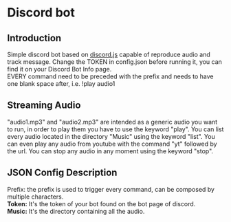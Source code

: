 # Discord bot

## Introduction

Simple discord bot based on [discord.js](https://github.com/discordjs/discord.js)
capable of reproduce audio and track message.
Change the TOKEN in config.json before running it, you can find it on your
Discord Bot Info page.  
EVERY command need to be preceded with the prefix and needs to have one blank
space after, i.e. !play audio1

## Streaming Audio

"audio1.mp3" and "audio2.mp3" are intended as a generic audio you want to run,
in order to play them you have to use the keyword "play".
You can list every audio located in the directory "Music" using the keyword "list".
You can even play any audio from youtube with the command "yt" followed by the url.
You can stop any audio in any moment using the keyword "stop".

## JSON Config Description

Prefix: the prefix is used to trigger every command,
can be composed by multiple characters.  
**Token:** It's the token of your bot found on the bot page of discord.  
**Music:** It's the directory containing all the audio.
